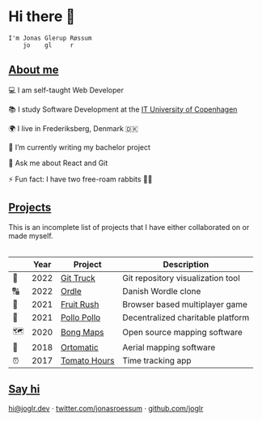 # Hi there 👋

```
I'm Jonas Glerup Røssum
    jo    gl     r
```

## [About me](#about-me)

💻 I am self-taught Web Developer

📚 I study Software Development at the [IT University of Copenhagen](https://itu.dk)

🌍 I live in Frederiksberg, Denmark 🇩🇰

🌱 I’m currently writing my bachelor project

💬 Ask me about React and Git

⚡ Fun fact: I have two free-roam rabbits 🐇🐇

## [Projects](#projects)

This is an incomplete list of projects that I have either collaborated on or made myself.
<br/><br/>

| &nbsp; | Year | Project                                                   | Description                       |
| ------ | ---- | --------------------------------------------------------- | --------------------------------- |
| 🚛     | 2022 | [Git Truck](https://github.com/git-truck/git-truck/)      | Git repository visualization tool |
| 🔠     | 2022 | [Ordle](https://ordle.joglr.dev/)                         | Danish Wordle clone               |
| 🐒     | 2021 | [Fruit Rush](https://fruit-rush.joglr.dev/)               | Browser based multiplayer game    |
| 🐔     | 2021 | [Pollo Pollo](https://pollopollo.org/)                    | Decentralized charitable platform |
| 🗺      | 2020 | [Bong Maps](https://github.com/bong-inc/bong-maps)       | Open source mapping software      |
| 🤖     | 2018 | [Ortomatic](https://apps.dronekompagniet.dk/ortomatic/)   | Aerial mapping software           |
| ⏰     | 2017 | [Tomato Hours](https://tomato-hours.joglr.dev/)           | Time tracking app                 |


## [Say hi](#say-hi)

[hi&commat;joglr.dev](mailto:hi@joglr.dev) &middot;
[twitter.com/jonasroessum](https://twitter.com/jonasroessum) &middot;
[github.com/joglr](https://github.com/joglr)

